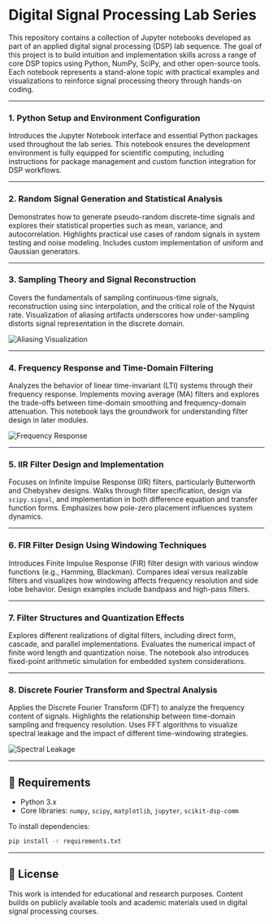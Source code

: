# Digital Signal Processing Lab Series

This repository contains a collection of Jupyter notebooks developed as part of an applied digital signal processing (DSP) lab sequence. The goal of this project is to build intuition and implementation skills across a range of core DSP topics using Python, NumPy, SciPy, and other open-source tools. Each notebook represents a stand-alone topic with practical examples and visualizations to reinforce signal processing theory through hands-on coding.

---

### 1. Python Setup and Environment Configuration

Introduces the Jupyter Notebook interface and essential Python packages used throughout the lab series. This notebook ensures the development environment is fully equipped for scientific computing, including instructions for package management and custom function integration for DSP workflows.

---

### 2. Random Signal Generation and Statistical Analysis

Demonstrates how to generate pseudo-random discrete-time signals and explores their statistical properties such as mean, variance, and autocorrelation. Highlights practical use cases of random signals in system testing and noise modeling. Includes custom implementation of uniform and Gaussian generators.

---

### 3. Sampling Theory and Signal Reconstruction

Covers the fundamentals of sampling continuous-time signals, reconstruction using sinc interpolation, and the critical role of the Nyquist rate. Visualization of aliasing artifacts underscores how under-sampling distorts signal representation in the discrete domain.

![Aliasing Visualization](images/aliasing_example.png)

---

### 4. Frequency Response and Time-Domain Filtering

Analyzes the behavior of linear time-invariant (LTI) systems through their frequency response. Implements moving average (MA) filters and explores the trade-offs between time-domain smoothing and frequency-domain attenuation. This notebook lays the groundwork for understanding filter design in later modules.

![Frequency Response](images/freq_response_ma.png)

---

### 5. IIR Filter Design and Implementation

Focuses on Infinite Impulse Response (IIR) filters, particularly Butterworth and Chebyshev designs. Walks through filter specification, design via `scipy.signal`, and implementation in both difference equation and transfer function forms. Emphasizes how pole-zero placement influences system dynamics.

---

### 6. FIR Filter Design Using Windowing Techniques

Introduces Finite Impulse Response (FIR) filter design with various window functions (e.g., Hamming, Blackman). Compares ideal versus realizable filters and visualizes how windowing affects frequency resolution and side lobe behavior. Design examples include bandpass and high-pass filters.

---

### 7. Filter Structures and Quantization Effects

Explores different realizations of digital filters, including direct form, cascade, and parallel implementations. Evaluates the numerical impact of finite word length and quantization noise. The notebook also introduces fixed-point arithmetic simulation for embedded system considerations.

---

### 8. Discrete Fourier Transform and Spectral Analysis

Applies the Discrete Fourier Transform (DFT) to analyze the frequency content of signals. Highlights the relationship between time-domain sampling and frequency resolution. Uses FFT algorithms to visualize spectral leakage and the impact of different time-windowing strategies.

![Spectral Leakage](images/spectral_leakage.png)

---

## 🔧 Requirements

- Python 3.x  
- Core libraries: `numpy`, `scipy`, `matplotlib`, `jupyter`, `scikit-dsp-comm`

To install dependencies:
```bash
pip install -r requirements.txt
```

---

## 📘 License

This work is intended for educational and research purposes. Content builds on publicly available tools and academic materials used in digital signal processing courses.
